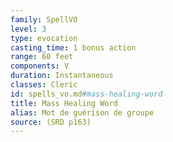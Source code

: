 ```yaml
---
family: SpellVO
level: 3
type: evocation
casting_time: 1 bonus action
range: 60 feet
components: V
duration: Instantaneous
classes: Cleric
id: spells_vo.md#mass-healing-word
title: Mass Healing Word
alias: Mot de guérison de groupe
source: (SRD p163)
---
```


